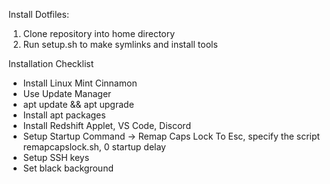Install Dotfiles:
1. Clone repository into home directory
2. Run setup.sh to make symlinks and install tools

Installation Checklist
  - Install Linux Mint Cinnamon
  - Use Update Manager
  - apt update && apt upgrade
  - Install apt packages
  - Install Redshift Applet, VS Code, Discord
  - Setup Startup Command -> Remap Caps Lock To Esc, specify the script remapcapslock.sh, 0 startup delay
  - Setup SSH keys
  - Set black background
